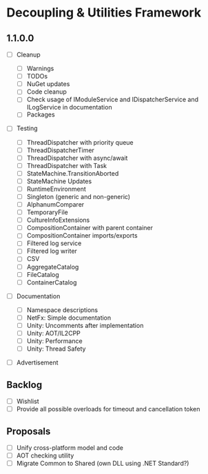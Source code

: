 # Decoupling & Utilities Framework

## 1.1.0.0

- [ ] Cleanup
  - [ ] Warnings
  - [ ] TODOs
  - [ ] NuGet updates
  - [ ] Code cleanup
  - [ ] Check usage of IModuleService and IDispatcherService and ILogService in documentation
  - [ ] Packages
- [ ] Testing
  - [ ] ThreadDispatcher with priority queue
  - [ ] ThreadDispatcherTimer
  - [ ] ThreadDispatcher with async/await
  - [ ] ThreadDispatcher with Task
  - [ ] StateMachine.TransitionAborted
  - [ ] StateMachine Updates
  - [ ] RuntimeEnvironment
  - [ ] Singleton (generic and non-generic)
  - [ ] AlphanumComparer
  - [ ] TemporaryFile
  - [ ] CultureInfoExtensions
  - [ ] CompositionContainer with parent container
  - [ ] CompositionContainer imports/exports
  - [ ] Filtered log service
  - [ ] Filtered log writer
  - [ ] CSV
  - [ ] AggregateCatalog
  - [ ] FileCatalog
  - [ ] ContainerCatalog
- [ ] Documentation
  - [ ] Namespace descriptions
  - [ ] NetFx: Simple documentation
  - [ ] Unity: Uncomments after implementation
  - [ ] Unity: AOT/IL2CPP
  - [ ] Unity: Performance
  - [ ] Unity: Thread Safety
- [ ] Advertisement


## Backlog

- [ ] Wishlist
- [ ] Provide all possible overloads for timeout and cancellation token

## Proposals

- [ ] Unify cross-platform model and code
- [ ] AOT checking utility
- [ ] Migrate Common to Shared (own DLL using .NET Standard?)
